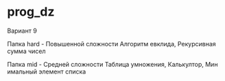 # prog_dz
Вариант 9

Папка hard - Повышенной сложности
Алгоритм евклида, Рекурсивная сумма чисел

Папка mid - Средней сложности
Таблица умножения, Калькултор, Мин имальный элемент списка
